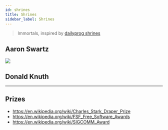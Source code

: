 ```yaml
---
id: shrines
title: Shrines
sidebar_label: Shrines
---
```


> Immortals, inspired by [dailyprog shrines](https://dailyprog.org/shrine/)

## Aaron Swartz

![](/img//masked-swartz.jpg)

## Donald Knuth

---

## Prizes

- https://en.wikipedia.org/wiki/Charles_Stark_Draper_Prize
- https://en.wikipedia.org/wiki/FSF_Free_Software_Awards
- https://en.wikipedia.org/wiki/SIGCOMM_Award
